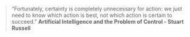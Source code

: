 > “Fortunately, certainty is completely unnecessary for action: we just need to know which action is best, not which action is certain to succeed.”
**Artificial Intelligence and the Problem of Control - Stuart Russell**
